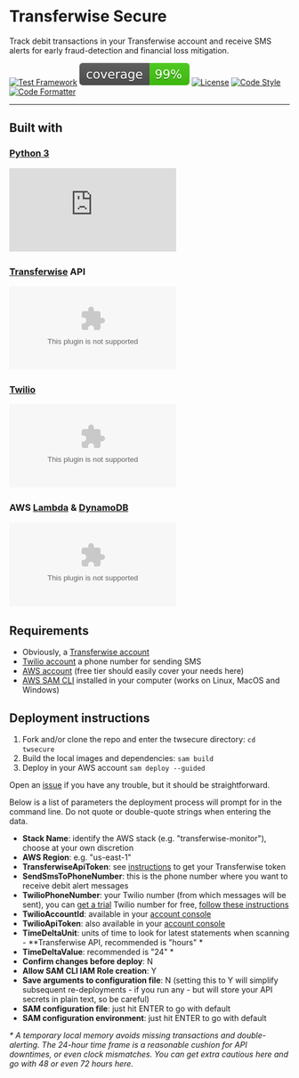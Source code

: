
# Transferwise Secure

Track debit transactions in your Transferwise account and receive SMS alerts for early fraud-detection and financial loss mitigation.

[![Test Framework](https://img.shields.io/badge/testing-pytest-green)](https://github.com/pytest-dev/pytest/)
![Test Coverage](https://raw.githubusercontent.com/byrro/transferwise-secure/main/coverage.svg)
[![License](https://img.shields.io/badge/License-Apache%202.0-blue.svg)](https://opensource.org/licenses/Apache-2.0)
[![Code Style](https://img.shields.io/badge/code%20style-PEP8-lightgrey)](https://github.com/hhatto/autopep8/)
[![Code Formatter](https://img.shields.io/badge/formatter-autopep8-lightgrey)](https://github.com/hhatto/autopep8/)

---

## Built with

### [Python 3](https://python.org)

![Python Logo](https://logo.clearbit.com/python.org?size=50)

### [Transferwise](https://transferwise.com) API

![Transferwise Logo](https://logo.clearbit.com/transferwise.com?size=50)

### [Twilio](https://twilio.com)

![Twilio Logo](https://logo.clearbit.com/twilio.com?size=50)

### AWS [Lambda](https://aws.amazon.com/lambda) & [DynamoDB](https://aws.amazon.com/dynamodb)

![AWS Logo](https://logo.clearbit.com/amazonaws.com?size=50)



## Requirements

- Obviously, a [Transferwise account](https://transferwise.com/register/)
- [Twilio account](https://www.twilio.com/try) a phone number for sending SMS
- [AWS account](https://aws.amazon.com/) (free tier should easily cover your needs here)
- [AWS SAM CLI](https://docs.aws.amazon.com/serverless-application-model/latest/developerguide/serverless-sam-cli-install.html) installed in your computer (works on Linux, MacOS and Windows)

## Deployment instructions

1. Fork and/or clone the repo and enter the twsecure directory: `cd twsecure`
1. Build the local images and dependencies: `sam build`
1. Deploy in your AWS account `sam deploy --guided`

Open an [issue](https://github.com/byrro/transferwise-secure/issues) if you have any trouble, but it should be straightforward.

Below is a list of parameters the deployment process will prompt for in the command line. Do not quote or double-quote strings when entering the data.

- **Stack Name**: identify the AWS stack (e.g. "transferwise-monitor"), choose at your own discretion
- **AWS Region**: e.g. "us-east-1"
- **TransferwiseApiToken**: see [instructions](https://transferwise.com/help/articles/2958107/how-can-my-business-use-the-transferwise-api) to get your Transferwise token
- **SendSmsToPhoneNumber**: this is the phone number where you want to receive debit alert messages
- **TwilioPhoneNumber**: your Twilio number (from which messages will be sent), you can [get a trial](https://www.twilio.com/try-twilio) Twilio number for free, [follow these instructions](https://www.twilio.com/docs/usage/tutorials/how-to-use-your-free-trial-account)
- **TwilioAccountId**: available in your [account console](https://www.twilio.com/console)
- **TwilioApiToken**: also available in your [account console](https://www.twilio.com/console)
- **TimeDeltaUnit**: units of time to look for latest statements when scanning - **Transferwise API, recommended is "hours" *
- **TimeDeltaValue**: recommended is "24" *
- **Confirm changes before deploy**: N
- **Allow SAM CLI IAM Role creation**: Y
- **Save arguments to configuration file**: N (setting this to Y will simplify subsequent re-deployments - if you run any - but will store your API secrets in plain text, so be careful)
- **SAM configuration file**: just hit ENTER to go with default
- **SAM configuration environment**: just hit ENTER to go with default

_* A temporary local memory avoids missing transactions and double-alerting. The 24-hour time frame is a reasonable cushion for API downtimes, or even clock mismatches. You can get extra cautious here and go with 48 or even 72 hours here._
